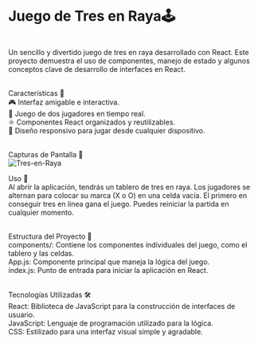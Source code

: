 <h1>Juego de Tres en Raya🕹️</h1><br>
Un sencillo y divertido juego de tres en raya desarrollado con React. Este proyecto demuestra el uso de componentes, manejo de estado y algunos conceptos clave de desarrollo de interfaces en React.<br><br>

Características 🚀<br>
🎮 Interfaz amigable e interactiva.<br>
🧩 Juego de dos jugadores en tiempo real.<br>
⚛️ Componentes React organizados y reutilizables.<br>
📲 Diseño responsivo para jugar desde cualquier dispositivo.<br><br>

Capturas de Pantalla 📸<br>
![Tres-en-Raya](https://github.com/user-attachments/assets/d67c1f23-3ba1-4fda-828c-80a3f9b87c0e)

Uso 🎲<br>
Al abrir la aplicación, tendrás un tablero de tres en raya. Los jugadores se alternan para colocar su marca (X o O) en una celda vacía. El primero en conseguir tres en línea gana el juego. Puedes reiniciar la partida en cualquier momento.<br><br>

Estructura del Proyecto 📂<br>
components/: Contiene los componentes individuales del juego, como el tablero y las celdas.<br>
App.js: Componente principal que maneja la lógica del juego.<br>
index.js: Punto de entrada para iniciar la aplicación en React.<br><br>

Tecnologías Utilizadas 🛠️<br>
React: Biblioteca de JavaScript para la construcción de interfaces de usuario.<br>
JavaScript: Lenguaje de programación utilizado para la lógica.<br>
CSS: Estilizado para una interfaz visual simple y agradable.<br>

 
